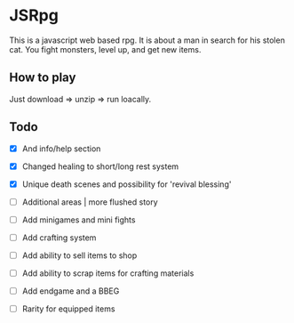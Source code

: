 
# JSRpg

This is a javascript web based rpg. It is about a man in search for
his stolen cat. You fight monsters, level up, and get new items.




## How to play

Just download => unzip => run loacally.



## Todo

- [x] And info/help section

- [x] Changed healing to short/long rest system

- [X] Unique death scenes and possibility for 'revival blessing'

- [ ] Additional areas | more flushed story

- [ ] Add minigames and mini fights

- [ ] Add crafting system

- [ ] Add ability to sell items to shop

- [ ] Add ability to scrap items for crafting materials

- [ ] Add endgame and a BBEG

- [ ] Rarity for equipped items


